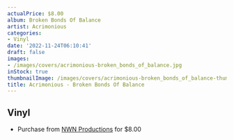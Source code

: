 ```yaml
---
actualPrice: $8.00
album: Broken Bonds Of Balance
artist: Acrimonious
categories:
- Vinyl
date: '2022-11-24T06:10:41'
draft: false
images:
- /images/covers/acrimonious-broken_bonds_of_balance.jpg
inStock: true
thumbnailImage: /images/covers/acrimonious-broken_bonds_of_balance-thumb.jpg
title: Acrimonious - Broken Bonds Of Balance
---
```


## Vinyl
* Purchase from [NWN Productions](http://shop.nwnprod.com/index.php?route=product/product&path=76&product_id=26386&sort=pd.name&order=ASC) for $8.00
